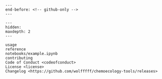 ```{include} ../README.md
---
end-before: <!-- github-only -->
---
```

[license]: license
[contributor guide]: contributing
[command-line reference]: usage

```{toctree}
---
hidden:
maxdepth: 2
---

usage
reference
notebooks/example.ipynb
contributing
Code of Conduct <codeofconduct>
License <license>
Changelog <https://github.com/wolfffff/chemoecology-tools/releases>
```

